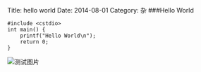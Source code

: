 Title: hello world
Date: 2014-08-01
Category: 杂
###Hello World
```
#include <cstdio>
int main() {
	printf("Hello World\n");
	return 0;
}
```
![测试图片][1]

[1]: https://lh4.googleusercontent.com/-mPNwHFX9qac/UQOGgQHjkcI/AAAAAAAAABA/YU7VaS0I2fs/s149/1131410.png

